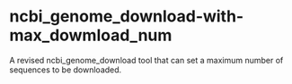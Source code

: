 # ncbi_genome_download-with-max_dowmload_num
A revised ncbi_genome_download tool that can set a maximum number of sequences to be downloaded.
